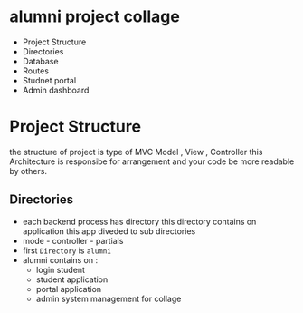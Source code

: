 # alumni project collage 
-  Project Structure
-  Directories
-  Database
-  Routes
-  Studnet portal
-  Admin dashboard

# Project Structure
the structure of project is type of MVC 
Model , View , Controller this Architecture is responsibe for arrangement and your code be more readable by others.

## Directories
- each backend process has directory this directory contains on application this app diveded to sub directories
- mode - controller - partials
- first `Directory` is `alumni`
- alumni contains on :
  - login student
  - student application
  - portal application
  - admin system management for collage

